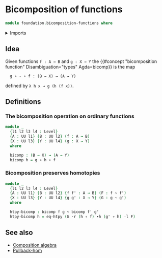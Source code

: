 # Bicomposition of functions

```agda
module foundation.bicomposition-functions where
```

<details><summary>Imports</summary>

```agda
open import foundation.action-on-identifications-functions
open import foundation.dependent-pair-types
open import foundation.function-extensionality
open import foundation.postcomposition-dependent-functions
open import foundation.universe-levels
open import foundation.whiskering-homotopies-composition

open import foundation-core.commuting-squares-of-maps
open import foundation-core.commuting-triangles-of-maps
open import foundation-core.contractible-maps
open import foundation-core.contractible-types
open import foundation-core.equivalences
open import foundation-core.fibers-of-maps
open import foundation-core.function-types
open import foundation-core.functoriality-dependent-function-types
open import foundation-core.functoriality-dependent-pair-types
open import foundation-core.homotopies
open import foundation-core.identity-types
open import foundation-core.type-theoretic-principle-of-choice
```

</details>

## Idea

Given functions `f : A → B` and `g : X → Y` the
{{#concept "bicomposition function" Disambiguation="types" Agda=bicomp}} is the
map

```text
  g ∘ - ∘ f : (B → X) → (A → Y)
```

defined by `λ h x → g (h (f x))`.

## Definitions

### The bicomposition operation on ordinary functions

```agda
module _
  {l1 l2 l3 l4 : Level}
  {A : UU l1} {B : UU l2} (f : A → B)
  {X : UU l3} {Y : UU l4} (g : X → Y)
  where

  bicomp : (B → X) → (A → Y)
  bicomp h = g ∘ h ∘ f
```

### Bicomposition preserves homotopies

```agda
module _
  {l1 l2 l3 l4 : Level}
  {A : UU l1} {B : UU l2} {f f' : A → B} (F : f ~ f')
  {X : UU l3} {Y : UU l4} {g g' : X → Y} (G : g ~ g')
  where

  htpy-bicomp : bicomp f g ~ bicomp f' g'
  htpy-bicomp h = eq-htpy (G ·r (h ∘ f) ∙h (g' ∘ h) ·l F)
```

## See also

- [Composition algebra](foundation.composition-algebra.md)
- [Pullback-hom](orthogonal-factorization-systems.pullback-hom.md)
